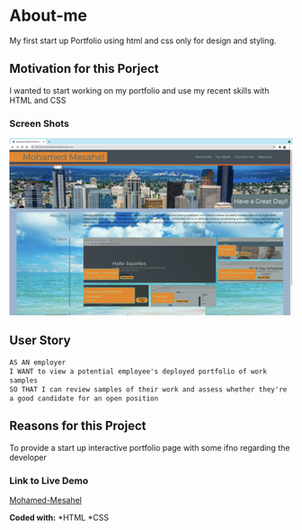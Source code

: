 # About-me
My first start up Portfolio using html and css only for design and styling.

## Motivation for this Porject
I wanted to start working on my portfolio and use my recent skills with HTML and CSS

### Screen Shots
![](assets/img/Portfolio.png)

## User Story

```
AS AN employer
I WANT to view a potential employee's deployed portfolio of work samples
SO THAT I can review samples of their work and assess whether they're a good candidate for an open position
```

## Reasons for this Project
To provide a start up interactive portfolio page with some ifno regarding the developer
### Link to Live Demo

[Mohamed-Mesahel](https://mohamedmesahel.github.io/My-Portfolio/)

**Coded with:**
   *HTML
   *CSS
